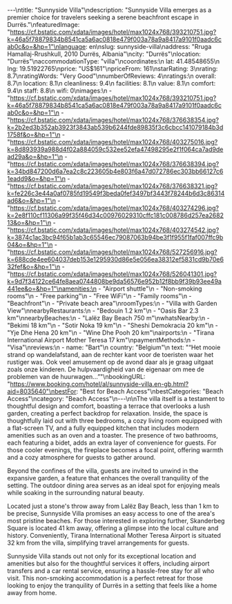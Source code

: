 ---\ntitle: "Sunnyside Villa"\ndescription: "Sunnyside Villa emerges as a premier choice for travelers seeking a serene beachfront escape in Durrës."\nfeaturedImage: "https://cf.bstatic.com/xdata/images/hotel/max1024x768/393210751.jpg?k=46a5f78879834b8541ca5a6ac0818e479f003a78a9a8417a9101f0aadc6cab0c&o=&hp=1"\nlanguage: en\nslug: sunnyside-villa\naddress: "Rruga Hamallaj-Rrushkull, 2010 Durrës, Albania"\ncity: "Durrës"\nlocation: "Durrës"\naccommodationType: "villa"\ncoordinates:\n  lat: 41.48548655\n  lng: 19.51922765\nprice: "US$161"\npriceFrom: 161\nstarRating: 3\nrating: 8.7\nratingWords: "Very Good"\nnumberOfReviews: 4\nratings:\n  overall: 8.7\n  location: 8.1\n  cleanliness: 9.4\n  facilities: 8.1\n  value: 8.1\n  comfort: 9.4\n  staff: 8.8\n  wifi: 0\nimages:\n  - "https://cf.bstatic.com/xdata/images/hotel/max1024x768/393210751.jpg?k=46a5f78879834b8541ca5a6ac0818e479f003a78a9a8417a9101f0aadc6cab0c&o=&hp=1"\n  - "https://cf.bstatic.com/xdata/images/hotel/max1024x768/376638354.jpg?k=2b2ed3b352ab3923f3843ab539b6244fde89835f3c6cbcc141079184b3d1758f&o=&hp=1"\n  - "https://cf.bstatic.com/xdata/images/hotel/max1024x768/403275016.jpg?k=8d893939a988d4f02a884059c532ee52efa47498295e2f1f064ca7ad9dead29a&o=&hp=1"\n  - "https://cf.bstatic.com/xdata/images/hotel/max1024x768/376638394.jpg?k=34bd847200d6a7ea2c8c223605b4e803f6a47d072786ec303bb66127c61eadd9&o=&hp=1"\n  - "https://cf.bstatic.com/xdata/images/hotel/max1024x768/376638321.jpg?k=fe226c3e44a0af0785fd19549f3beda0fef3497bf3443f78244b6d3c86314ad6&o=&hp=1"\n  - "https://cf.bstatic.com/xdata/images/hotel/max1024x768/403274296.jpg?k=2e8f110cf11306a99f35f46d34c00976029310cffc181c008786d257ea268213&o=&hp=1"\n  - "https://cf.bstatic.com/xdata/images/hotel/max1024x768/403274542.jpg?k=3874c1ac3bc94f65b1ab3c65546ec79087063b94be3f1f955f1faf007ffc9b04&o=&hp=1"\n  - "https://cf.bstatic.com/xdata/images/hotel/max1024x768/527256916.jpg?k=688cde4ee604037deb153e1295930d86e5e056ea38312ef5831cd9b70e632fef&o=&hp=1"\n  - "https://cf.bstatic.com/xdata/images/hotel/max1024x768/526041301.jpg?k=9d7f34122ce64fe8aea0744808be9da56576e952b12f8bb9f39b93ee49a441ee&o=&hp=1"\namenities:\n  - "Airport shuttle"\n  - "Non-smoking rooms"\n  - "Free parking"\n  - "Free WiFi"\n  - "Family rooms"\n  - "Beachfront"\n  - "Private beach area"\nroomTypes:\n  - "Villa with Garden View"\nnearbyRestaurants:\n  - "Bedouin 1.2 km"\n  - "Oasis Bar 2.3 km"\nnearbyBeaches:\n  - "Lalëz Bay Beach 750 m"\nwhatsNearby:\n  - "Bekimi 18 km"\n  - "Sotir Noka 19 km"\n  - "Sheshi Demokracia 20 km"\n  - "Yje Dhe Hena 20 km"\n  - "Wine Dhe Pooh 20 km"\nairports:\n  - "Tirana International Airport Mother Teresa 17 km"\npaymentMethods:\n  - "Visa"\nreviews:\n  - name: "Bart"\n    country: "Belgium"\n    text: "“Het mooie strand op wandelafstand, aan de rechter kant voor de toeristen waar het rustiger was. Ook veel amusement op de avond daar als je graag uitgaat zoals onze kinderen.
De hulpvaardigheid van de eigenaar om mee de problemen van de huurwagen...”"\nbookingURL: "https://www.booking.com/hotel/al/sunnyside-villa.en-gb.html?aid=8035640"\nbestFor: "Best for Beach Access"\nbestCategories: "Beach Access"\ncategory: "Beach Access"\n---\n\nThe villa itself is a testament to thoughtful design and comfort, boasting a terrace that overlooks a lush garden, creating a perfect backdrop for relaxation. Inside, the space is thoughtfully laid out with three bedrooms, a cozy living room equipped with a flat-screen TV, and a fully equipped kitchen that includes modern amenities such as an oven and a toaster. The presence of two bathrooms, each featuring a bidet, adds an extra layer of convenience for guests. For those cooler evenings, the fireplace becomes a focal point, offering warmth and a cozy atmosphere for guests to gather around.

Beyond the confines of the villa, guests are invited to unwind in the expansive garden, a feature that enhances the overall tranquility of the setting. The outdoor dining area serves as an ideal spot for enjoying meals while soaking in the surrounding natural beauty.

Located just a stone's throw away from Lalëz Bay Beach, less than 1 km to be precise, Sunnyside Villa promises an easy access to one of the area's most pristine beaches. For those interested in exploring further, Skanderbeg Square is located 41 km away, offering a glimpse into the local culture and history. Conveniently, Tirana International Mother Teresa Airport is situated 32 km from the villa, simplifying travel arrangements for guests.

Sunnyside Villa stands out not only for its exceptional location and amenities but also for the thoughtful services it offers, including airport transfers and a car rental service, ensuring a hassle-free stay for all who visit. This non-smoking accommodation is a perfect retreat for those looking to enjoy the tranquility of Durrës in a setting that feels like a home away from home.